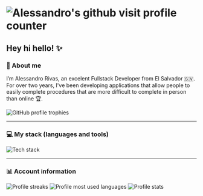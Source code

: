 # ![Alessandro's github visit profile counter](https://komarev.com/ghpvc/?username=lessandrror&label=Profile%20Views&color=171717&icon=4&pretty=true&style=flat)

## Hey hi hello! ✨

### 💫 About me

I’m Alessandro Rivas, an excelent Fullstack Developer from El Salvador 🇸🇻. For over two years, I've been developing applications that allow people to easily complete procedures that are more difficult to complete in person than online 🏆.

![GitHub profile trophies](https://github-profile-trophy.vercel.app/?username=alessandrror&theme=darkhub&no-frame=true&margin-w=15&margin-h=15&bg=true&column=9)

---

### 💻 My stack (languages and tools)

![Tech stack](https://skillicons.dev/icons?i=vscode,markdown,git,github,ghactions,figma,notion,html,css,sass,bootstrap,tailwindcss,js,ts,jquery,alpinejs,react,vue,svelte,astro,angular,vite,pinia,redux,nodejs,express,nest,next,nuxt,npm,pnpm,yarn,py,flask,django,anaconda,php,laravel,rust,tauri,cs,cpp,mysql,postgresql,sqlite,prisma,mongo,postman,docker,bash,powershell,vim,arduino,vercel,aws,gcp,apple,linux,mint,ubuntu,windows)

---

### 📊 Account information

<!-- To add more stats use: &show=reviews&discussions_started&discussions_answered&prs_merged&prs_merged_percentage in the query params -->
![Profile streaks](https://github-readme-streak-stats.herokuapp.com/?user=alessandrror&theme=transparent&hide_border=true&card_width=350&card_height=50)
![Profile most used languages](https://github-readme-stats.vercel.app/api/top-langs/?username=alessandrror&theme=dark&bg_color=00000000&hide_border=true&layout=compact&langs_count=10&hide_progress=true&card_width=350&card_height=50)
![Profile stats](https://github-readme-stats.vercel.app/api?username=alessandrror&theme=dark&hide_border=true&show_icons=true&bg_color=00000000&card_width=350&card_height=50)

<!-- <p>
  <img src="https://spotify-github-profile.vercel.app/api/view?uid=11147618695&cover_image=true&theme=novatorem&show_offline=true&background_color=121212&interchange=false&bar_color=53b14f&bar_color_cover=false">
  <img src="https://spotify-recently-played-readme.vercel.app/api?user=uninsolent&count=3">
</p> -->
